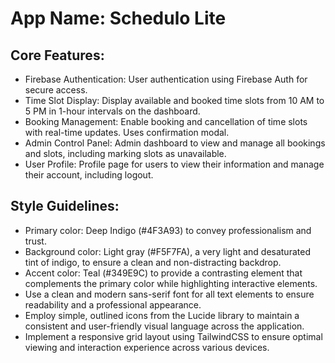 # **App Name**: Schedulo Lite

## Core Features:

- Firebase Authentication: User authentication using Firebase Auth for secure access.
- Time Slot Display: Display available and booked time slots from 10 AM to 5 PM in 1-hour intervals on the dashboard.
- Booking Management: Enable booking and cancellation of time slots with real-time updates. Uses confirmation modal.
- Admin Control Panel: Admin dashboard to view and manage all bookings and slots, including marking slots as unavailable.
- User Profile: Profile page for users to view their information and manage their account, including logout.

## Style Guidelines:

- Primary color: Deep Indigo (#4F3A93) to convey professionalism and trust.
- Background color: Light gray (#F5F7FA), a very light and desaturated tint of indigo, to ensure a clean and non-distracting backdrop.
- Accent color: Teal (#349E9C) to provide a contrasting element that complements the primary color while highlighting interactive elements.
- Use a clean and modern sans-serif font for all text elements to ensure readability and a professional appearance.
- Employ simple, outlined icons from the Lucide library to maintain a consistent and user-friendly visual language across the application.
- Implement a responsive grid layout using TailwindCSS to ensure optimal viewing and interaction experience across various devices.